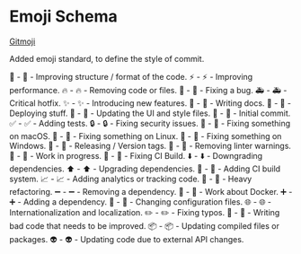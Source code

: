 # Emoji Schema

[Gitmoji](https://github.com/carloscuesta/gitmoji/)

Added emoji standard, to define the style of commit.

🎨  - :art: - Improving structure / format of the code.
⚡️  - :zap: - Improving performance.
🔥  - :fire: - Removing code or files.
🐛  - :bug: - Fixing a bug.
🚑  - :ambulance: - Critical hotfix.
✨  - :sparkles: - Introducing new features.
📝  - :memo: - Writing docs.
🚀  - :rocket: - Deploying stuff.
💄  - :lipstick: - Updating the UI and style files.
🎉  - :tada: - Initial commit.
✅  - :white_check_mark: - Adding tests.
🔒  - :lock: - Fixing security issues.
🍎  - :apple: - Fixing something on macOS.
🐧  - :penguin: - Fixing something on Linux.
🏁  - :checkered_flag: - Fixing something on Windows.
🔖  - :bookmark: - Releasing / Version tags.
🚨  - :rotating_light: - Removing linter warnings.
🚧  - :construction: - Work in progress.
💚  - :green_heart: - Fixing CI Build.
⬇️  - :arrow_down: - Downgrading dependencies.
⬆️  - :arrow_up: - Upgrading dependencies.
👷  - :construction_worker: - Adding CI build system.
📈  - :chart_with_upwards_trend: - Adding analytics or tracking code.
🔨  - :hammer: - Heavy refactoring.
➖  - :heavy_minus_sign: - Removing a dependency.
🐳  - :whale: - Work about Docker.
➕  - :heavy_plus_sign: - Adding a dependency.
🔧  - :wrench: - Changing configuration files.
🌐  - :globe_with_meridians: - Internationalization and localization.
✏️  - :pencil2: - Fixing typos.
💩  - :hankey: - Writing bad code that needs to be improved.
📦  - :package: - Updating compiled files or packages.
👽  - :alien: - Updating code due to external API changes.

